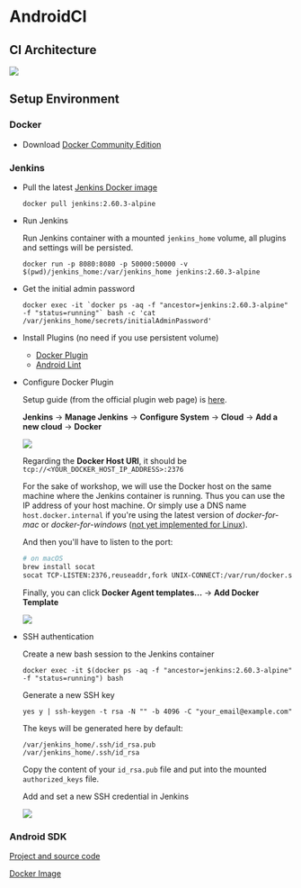 # AndroidCI

## CI Architecture

<img src="https://github.com/mytaxi/AndroidCI/blob/master/screenshots/jenkins_architecture.png?raw=true">

## Setup Environment

### Docker

* Download [Docker Community Edition](https://store.docker.com/search?offering=community&type=edition)

### Jenkins

* Pull the latest [Jenkins Docker image](https://hub.docker.com/_/jenkins/)

  ```console
  docker pull jenkins:2.60.3-alpine
  ```

* Run Jenkins

   Run Jenkins container with a mounted `jenkins_home` volume, all plugins and settings will be persisted.
   
   ```console
   docker run -p 8080:8080 -p 50000:50000 -v $(pwd)/jenkins_home:/var/jenkins_home jenkins:2.60.3-alpine
   ```

* Get the initial admin password

   ```console
   docker exec -it `docker ps -aq -f "ancestor=jenkins:2.60.3-alpine" -f "status=running"` bash -c 'cat /var/jenkins_home/secrets/initialAdminPassword'
   ```

* Install Plugins (no need if you use persistent volume)

   * [Docker Plugin](https://plugins.jenkins.io/docker-plugin)
   * [Android Lint](https://plugins.jenkins.io/android-lint)

* Configure Docker Plugin

   Setup guide (from the official plugin web page) is [here](https://wiki.jenkins.io/display/JENKINS/Docker+Plugin).

   **Jenkins** -> **Manage Jenkins** -> **Configure System** -> **Cloud** -> **Add a new cloud** -> **Docker**
   
   <img src="https://github.com/mytaxi/AndroidCI/blob/master/screenshots/jenkins_config_cloud_docker.png?raw=true">
   
   Regarding the **Docker Host URI**, it should be `tcp://<YOUR_DOCKER_HOST_IP_ADDRESS>:2376`
   
   For the sake of workshop, we will use the Docker host on the same machine where the Jenkins container is running.  Thus you can use the IP address of your host machine.  Or simply use a DNS name `host.docker.internal` if you're using the latest version of *docker-for-mac* or *docker-for-windows* ([not yet implemented for Linux](https://github.com/docker/for-linux/issues/264)).
   
   And then you'll have to listen to the port:
   
   ```bash
   # on macOS
   brew install socat
   socat TCP-LISTEN:2376,reuseaddr,fork UNIX-CONNECT:/var/run/docker.sock
   ```
   
   Finally, you can click **Docker Agent templates...** -> **Add Docker Template**
   
   <img src="https://github.com/mytaxi/AndroidCI/blob/master/screenshots/jenkins_config_docker_agent_template.png?raw=true">

* SSH authentication

   Create a new bash session to the Jenkins container
   
   ```console
   docker exec -it $(docker ps -aq -f "ancestor=jenkins:2.60.3-alpine" -f "status=running") bash
   ```
   
   Generate a new SSH key
   
   ```console
   yes y | ssh-keygen -t rsa -N "" -b 4096 -C "your_email@example.com"
   ```
   
   The keys will be generated here by default:
   
   ```console
   /var/jenkins_home/.ssh/id_rsa.pub
   /var/jenkins_home/.ssh/id_rsa
   ```
   
   Copy the content of your `id_rsa.pub` file and put into the mounted `authorized_keys` file.
   
   Add and set a new SSH credential in Jenkins
   
   <img src="https://github.com/mytaxi/AndroidCI/blob/master/screenshots/jenkins_config_credentials.png?raw=true">

### Android SDK

[Project and source code](https://github.com/thyrlian/AndroidSDK)

[Docker Image](https://hub.docker.com/r/thyrlian/android-sdk/)
